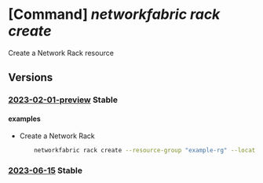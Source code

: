 # [Command] _networkfabric rack create_

Create a Network Rack resource

## Versions

### [2023-02-01-preview](/Resources/mgmt-plane/L3N1YnNjcmlwdGlvbnMve30vcmVzb3VyY2Vncm91cHMve30vcHJvdmlkZXJzL21pY3Jvc29mdC5tYW5hZ2VkbmV0d29ya2ZhYnJpYy9uZXR3b3JrcmFja3Mve30=/2023-02-01-preview.xml) **Stable**

<!-- mgmt-plane /subscriptions/{}/resourcegroups/{}/providers/microsoft.managednetworkfabric/networkracks/{} 2023-02-01-preview -->

#### examples

- Create a Network Rack
    ```bash
        networkfabric rack create --resource-group "example-rg" --location "westus3" --network-rack-sku "rackskuname" --nf-id "/subscriptions/xxxxx-xxxx-xxxx-xxxx-xxxxx/resourceGroups/example-rg/providers/Microsoft.ManagedNetworkFabric/NetworkFabrics/example-fabricName" --resource-name "example-rack"
    ```

### [2023-06-15](/Resources/mgmt-plane/L3N1YnNjcmlwdGlvbnMve30vcmVzb3VyY2Vncm91cHMve30vcHJvdmlkZXJzL21pY3Jvc29mdC5tYW5hZ2VkbmV0d29ya2ZhYnJpYy9uZXR3b3JrcmFja3Mve30=/2023-06-15.xml) **Stable**

<!-- mgmt-plane /subscriptions/{}/resourcegroups/{}/providers/microsoft.managednetworkfabric/networkracks/{} 2023-06-15 -->
